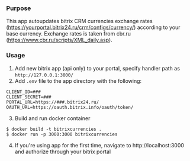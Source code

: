 ### Purpose
This app autoupdates bitrix CRM currencies exchange rates (https://yourportal.bitrix24.ru/crm/configs/currency/) according to your base currency. Exchange rates is taken from cbr.ru (https://www.cbr.ru/scripts/XML_daily.asp).
### Usage
1. Add new bitrix app (api only) to your portal, specify handler path as `http://127.0.0.1:3000/`
2. Add `.env` file to the app directory with the following:
```
CLIENT_ID=###
CLIENT_SECRET=###
PORTAL_URL=https://###.bitrix24.ru/
OAUTH_URL=https://oauth.bitrix.info/oauth/token/
```
3. Build and run docker container
```
$ docker build -t bitrixcurrencies .
$ docker run -p 3000:3000 bitrixcurrencies
```
4. If you're using app for the first time, navigate to http://localhost:3000 and authorize through your bitrix portal
